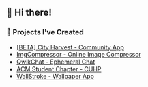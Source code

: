 ## 👋 Hi there!

### 🌟 Projects I've Created
- [[BETA] City Harvest - Community App](https://city-harvest-app.web.app/)
- [ImgCompressor - Online Image Compressor](https://imgcompressor-app.web.app)
- [QwikChat - Ephemeral Chat](https://qwikchat.web.app)
- [ACM Student Chapter - CUHP](https://acmcuhp.web.app)
- [WallStroke - Wallpaper App](https://play.google.com/store/apps/details?id=com.appy.wallstroke)
